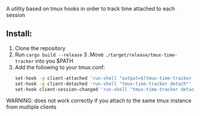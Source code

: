 A utility based on tmux hooks in order to track time attached to each session

## Install:
1. Clone the repository
2. Run `cargo build --release`
3 .Move `./target/release/tmux-time-tracker` into you $PATH
4. Add the following to your tmux.conf:
    ```bash
    set-hook -g client-attached 'run-shell "output=$(tmux-time-tracker geth #{session_name}); tmux-time-tracker attach #{session_name}; tmux display-message \"Total time: \$output\""'
    set-hook -g client-detached 'run-shell "tmux-time-tracker detach"'
    set-hook client-session-changed 'run-shell "tmux-time-tracker detach; tmux-time-tracker attach #{session_name}; output=$(tmux-time-tracker geth #{session_name}); tmux display-message \"Total time: \$output\""'
    ```

WARNING: does not work correctly if you attach to the same tmux instance from multiple clients
